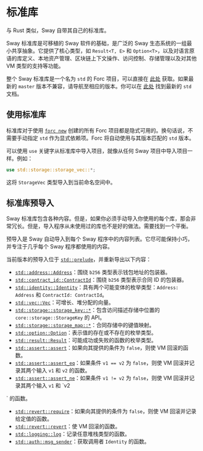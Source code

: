 
# 标准库

与 Rust 类似，Sway 自带其自己的标准库。

Sway 标准库是可移植的 Sway 软件的基础，是广泛的 Sway 生态系统的一组最小共享抽象。它提供了核心类型，如 `Result<T, E>` 和 `Option<T>`，以及对语言原语的库定义、本地资产管理、区块链上下文操作、访问控制、存储管理以及对其他 VM 类型的支持等功能。

整个 Sway 标准库是一个名为 `std` 的 Forc 项目，可以直接在 [此处](https://github.com/FuelLabs/sway/tree/master/sway-lib-std) 获取。如果最新的 `master` 版本不兼容，请导航至相应的版本。你可以在 [此处](https://fuellabs.github.io/sway/master/std/) 找到最新的 `std` 文档。

## 使用标准库

标准库对于使用 [`forc new`](../forc/commands/forc_new.md) 创建的所有 Forc 项目都是隐式可用的。换句话说，不需要手动指定 `std` 作为显式依赖项。Forc 将自动使用与其版本匹配的 `std` 版本。

可以使用 `use` 关键字从标准库中导入项目，就像从任何 Sway 项目中导入项目一样。例如：

```rust
use std::storage::storage_vec::*;
```

这将 `StorageVec` 类型导入到当前命名空间中。

## 标准库预导入

Sway 标准库包含各种内容。但是，如果你必须手动导入你使用的每个库，那会非常冗长。但是，导入程序从未使用过的库也不是好的做法。需要找到一个平衡。

预导入是 Sway 自动导入到每个 Sway 程序中的内容列表。它尽可能保持小巧，并专注于几乎每个 Sway 程序都使用的内容。

当前版本的预导入位于 [`std::prelude`](https://github.com/FuelLabs/sway/blob/master/sway-lib-std/src/prelude.sw)，并重新导出以下内容：

- [`std::address::Address`](https://github.com/FuelLabs/sway/blob/master/sway-lib-std/src/address.sw)：围绕 `b256` 类型表示钱包地址的包装器。
- [`std::contract_id::ContractId`](https://github.com/FuelLabs/sway/blob/master/sway-lib-std/src/contract_id.sw)：围绕 `b256` 类型表示合同 ID 的包装器。
- [`std::identity::Identity`](https://github.com/FuelLabs/sway/blob/master/sway-lib-std/src/identity.sw)：具有两个可能变体的枚举类型：`Address: Address` 和 `ContractId: ContractId`。
- [`std::vec::Vec`](https://github.com/FuelLabs/sway/blob/master/sway-lib-std/src/vec.sw)：可增长、堆分配的向量。
- [`std::storage::storage_key::*`](https://github.com/FuelLabs/sway/blob/master/sway-lib-std/src/storage/storage_key.sw)：包含访问描述存储中位置的 `core::storage::StorageKey` 的 API。
- [`std::storage::storage_map::*`](https://github.com/FuelLabs/sway/blob/master/sway-lib-std/src/storage/storage_map.sw)：合同存储中的键值映射。
- [`std::option::Option`](https://github.com/FuelLabs/sway/blob/master/sway-lib-std/src/option.sw)：表示值的存在或不存在的枚举类型。
- [`std::result::Result`](https://github.com/FuelLabs/sway/blob/master/sway-lib-std/src/result.sw)：可能成功或失败的函数的枚举类型。
- [`std::assert::assert`](https://github.com/FuelLabs/sway/blob/master/sway-lib-std/src/assert.sw)：如果向其提供的条件为 `false`，则使 VM 回滚的函数。
- [`std::assert::assert_eq`](https://github.com/FuelLabs/sway/blob/master/sway-lib-std/src/assert.sw)：如果条件 `v1 == v2` 为 `false`，则使 VM 回滚并记录其两个输入 `v1` 和 `v2` 的函数。
- [`std::assert::assert_ne`](https://github.com/FuelLabs/sway/blob/master/sway-lib-std/src/assert.sw)：如果条件 `v1 != v2` 为 `false`，则使 VM 回滚并记录其两个输入 `v1` 和 `v2

` 的函数。
- [`std::revert::require`](https://github.com/FuelLabs/sway/blob/master/sway-lib-std/src/revert.sw)：如果向其提供的条件为 `false`，则使 VM 回滚并记录给定值的函数。
- [`std::revert::revert`](https://github.com/FuelLabs/sway/blob/master/sway-lib-std/src/revert.sw)：使 VM 回滚的函数。
- [`std::logging::log`](https://github.com/FuelLabs/sway/blob/master/sway-lib-std/src/logging.sw)：记录任意堆栈类型的函数。
- [`std::auth::msg_sender`](https://github.com/FuelLabs/sway/blob/master/sway-lib-std/src/auth.sw)：获取调用者 `Identity` 的函数。


